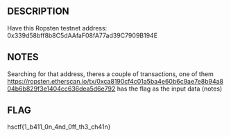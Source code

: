## DESCRIPTION
Have this Ropsten testnet address: 0x339d58bff8b8C5dAAfaF08fA77ad39C7909B194E



## NOTES
Searching for that address, theres a couple of transactions, one of them 
https://ropsten.etherscan.io/tx/0xca8190cf4c01a5ba4e60b6c9ae7e8b94a804b6b829f3e1404cc636dea5d6e792
has the flag as the input data (notes)


## FLAG
hsctf{1_b411_0n_4nd_0ff_th3_ch41n}
